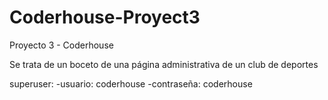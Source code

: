 # Coderhouse-Proyect3
Proyecto 3 - Coderhouse

Se trata de un boceto de una página administrativa de un club de deportes

superuser:
-usuario: coderhouse
-contraseña: coderhouse




